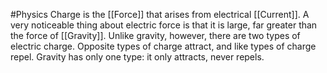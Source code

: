 #Physics
Charge is the [[Force]] that arises from electrical [[Current]]. A very noticeable thing about electric force is that it is large, far greater than the force of [[Gravity]]. Unlike gravity, however, there are two types of electric charge. Opposite types of charge attract, and like types of charge repel. Gravity has only one type: it only attracts, never repels.
